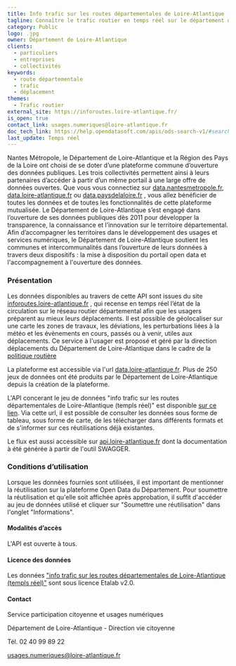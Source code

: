 ```yaml
---
title: Info trafic sur les routes départementales de Loire-Atlantique (temps réel)
tagline: Connaître le trafic routier en temps réel sur le département de Loire-Atlantique
category: Public
logo: .jpg
owner: Département de Loire-Atlantique
clients:
  - particuliers
  - entreprises
  - collectivités
keywords:
  - route départementale
  - trafic
  - déplacement
themes:
  - Trafic routier
external_site: https://inforoutes.loire-atlantique.fr/
is_open: true
contact_link: usages.numeriques@loire-atlantique.fr
doc_tech_link: https://help.opendatasoft.com/apis/ods-search-v1/#search-api-v1
last_update: Temps réel
---
```


Nantes Métropole, le Département de Loire-Atlantique et la Région des Pays de la Loire ont choisi de se doter d’une plateforme commune d’ouverture des données publiques. Les trois collectivités permettent ainsi à leurs partenaires d’accéder à partir d’un même portail à une large offre de données ouvertes. Que vous vous connectiez sur [data.nantesmetropole.fr](https://data.nantesmetropole.fr), [data.loire-atlantique.fr](https://data.loire-atlantique.fr/) ou [data.paysdelaloire.fr](https://data.paysdelaloire.fr) , vous allez bénéficier de toutes les données et de toutes les fonctionnalités de cette plateforme mutualisée.
Le Département de Loire-Atlantique s’est engagé dans l’ouverture de ses données publiques dès 2011 pour développer la transparence, la connaissance et l’innovation sur le territoire départemental.
Afin d’accompagner les territoires dans le développement des usages et services numériques, le Département de Loire-Atlantique soutient les communes et intercommunalités dans l’ouverture de leurs données à travers deux dispositifs : la mise à disposition du portail open data et l'accompagnement à l'ouverture des données.

### Présentation

Les données disponibles au travers de cette API sont issues du site [inforoutes.loire-atlantique.fr](https://inforoutes.loire-atlantique.fr/) , qui recense en temps réel l’état de la circulation sur le réseau routier départemental afin que les usagers préparent au mieux leurs déplacements.
Il est possible de géolocaliser sur une carte les zones de travaux, les déviations, les perturbations liées à la météo et les évènements en cours, passés ou à venir, utiles aux déplacements.
Ce service à l'usager est proposé et géré par la direction déplacements du Département de Loire-Atlantique dans le cadre de la [politique routière](https://inforoutes.loire-atlantique.fr/jcms/politique-routes/politique-routes-fr-p1_6587)

La plateforme est accessible via l'url [data.loire-atlantique.fr](https://data.loire-atlantique.fr/). Plus de 250 jeux de données ont été produits par le Département de Loire-Atlantique depuis la création de la plateforme.

L'API concerant le jeu de données "info trafic sur les routes départementales de Loire-Atlantique (templs réel)" est disponible [sur ce lien](https://data.loire-atlantique.fr/explore/dataset/224400028_info-route-departementale/api/?disjunctive.nature&disjunctive.type).
Via cette url, il est possible de consulter les données sous forme de tableau, sous forme de carte, de les télécharger dans différents formats et de s'informer sur ces réutilisations déjà existantes.

Le flux est aussi accessible sur [api.loire-atlantique.fr](https://api.loire-atlantique.fr/#!/opendata/TraficEvents) dont la documentation à été générée à partir de l'outil SWAGGER.

### Conditions d’utilisation

Lorsque les données fournies sont utilisées, il est important de mentionner la réutilisation sur la plateforme Open Data du Département. Pour soumettre la réutilisation et qu'elle soit affichée après approbation, il suffit d'accéder au jeu de données utilisé et cliquer sur "Soumettre une réutilisation" dans l'onglet "Informations".

#### Modalités d’accès

L'API est ouverte à tous.

#### Licence des données

Les données ["info trafic sur les routes départementales de Loire-Atlantique (templs réel)"](https://data.loire-atlantique.fr/explore/dataset/224400028_info-route-departementale/table/?disjunctive.nature&disjunctive.type) sont sous licence Etalab v2.0.

#### Contact

Service participation citoyenne et usages numériques

Département de Loire-Atlantique - Direction vie citoyenne

Tél. 02 40 99 89 22

usages.numeriques@loire-atlantique.fr

